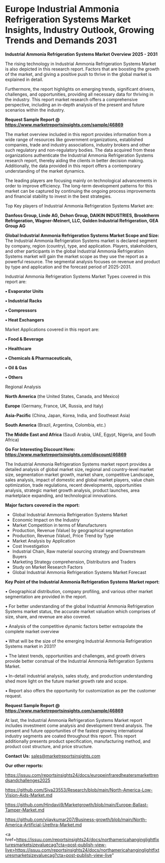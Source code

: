 # Europe Industrial Ammonia Refrigeration Systems Market Insights, Industry Outlook, Growing Trends and Demands 2031

<Strong> Industrial Ammonia Refrigeration Systems Market Overview 2025 - 2031</strong>

The rising technology in Industrial Ammonia Refrigeration Systems Market is also depicted in this research report. Factors that are boosting the growth of the market, and giving a positive push to thrive in the global market is explained in detail.

Furthermore, the report highlights on emerging trends, significant drivers, challenges, and opportunities, providing all necessary data for thriving in the industry. This report market research offers a comprehensive perspective, including an in-depth analysis of the present and future scenarios within the industry.

<strong>Request Sample Report @ <a href=https://www.marketreportsinsights.com/sample/46869>https://www.marketreportsinsights.com/sample/46869</a></strong>

The market overview included in this report provides information from a wide range of resources like government organizations, established companies, trade and industry associations, industry brokers and other such regulatory and non-regulatory bodies. The data acquired from these organizations authenticate the Industrial Ammonia Refrigeration Systems research report, thereby aiding the clients in better decision making. Additionally, the data provided in this report offers a contemporary understanding of the market dynamics.

The leading players are focusing mainly on technological advancements in order to improve efficiency. The long-term development patterns for this market can be captured by continuing the ongoing process improvements and financial stability to invest in the best strategies.

Top Key players of Industrial Ammonia Refrigeration Systems Market are:

<strong>Danfoss Group, Linde AG, Dehon Group, DAIKIN INDUSTRIES, Brooktherm Refrigeration, Wagner-Meinert, LLC, Golden Industrial Refrigeration, GEA Group AG</strong>

<strong><b>Global Industrial Ammonia Refrigeration Systems Market Scope and Size:</b></strong>
The Industrial Ammonia Refrigeration Systems market is declared segment by company, region (country), type, and application. Players, stakeholders, and other participants in the global Industrial Ammonia Refrigeration Systems market will gain the market scope as they use the report as a powerful resource. The segmental analysis focuses on revenue and product by type and application and the forecast period of 2025-2031.

Industrial Ammonia Refrigeration Systems Market Types covered in this report are:

<strong>•  Evaporator Units

•  Industrial Racks

•  Compressors

•  Heat Exchangers</strong>

Market Applications covered in this report are:

<strong>•  Food & Beverage

•  Healthcare

•  Chemicals & Pharmaceuticals,

•  Oil & Gas

•  Others</strong> 

Regional Analysis

<strong>North America</strong> (the United States, Canada, and Mexico)

<strong>Europe</strong> (Germany, France, UK, Russia, and Italy)

<strong>Asia-Pacific</strong> (China, Japan, Korea, India, and Southeast Asia)

<strong>South America</strong> (Brazil, Argentina, Colombia, etc.)

<strong>The Middle East and Africa</strong> (Saudi Arabia, UAE, Egypt, Nigeria, and South Africa)

<strong>Go For Interesting Discount Here: <a href=https://www.marketreportsinsights.com/discount/46869>https://www.marketreportsinsights.com/discount/46869</a></strong>

The Industrial Ammonia Refrigeration Systems market report provides a detailed analysis of global market size, regional and country-level market size, segmentation market growth, market share, competitive Landscape, sales analysis, impact of domestic and global market players, value chain optimization, trade regulations, recent developments, opportunities analysis, strategic market growth analysis, product launches, area marketplace expanding, and technological innovations.

<strong><b>Major factors covered in the report:</b></strong>
<ul>
  <li>Global Industrial Ammonia Refrigeration Systems Market </li>
  <li>Economic Impact on the Industry</li>
  <li>Market Competition in terms of Manufacturers</li>
  <li>Production, Revenue (Value) by geographical segmentation</li>
  <li>Production, Revenue (Value), Price Trend by Type</li>
  <li>Market Analysis by Application</li>
  <li>Cost Investigation</li>
  <li>Industrial Chain, Raw material sourcing strategy and Downstream Buyers</li>
  <li>Marketing Strategy comprehension, Distributors and Traders</li>
  <li>Study on Market Research Factors</li>
  <li>Global Industrial Ammonia Refrigeration Systems Market Forecast</li>
</ul>

<strong><b>Key Point of the Industrial Ammonia Refrigeration Systems Market report:</b></strong>

• Geographical distribution, company profiling, and various other market segmentation are provided in the report.

• For better understanding of the global Industrial Ammonia Refrigeration Systems market status, the accurate market valuation which comprises of size, share, and revenue are also covered.

• Analysis of the competitive dynamic factors better extrapolate the complete market overview

• What will be the size of the emerging Industrial Ammonia Refrigeration Systems market in 2031?

• The latest trends, opportunities and challenges, and growth drivers provide better construal of the Industrial Ammonia Refrigeration Systems Market.

• In-detail industrial analysis, sales study, and production understanding shed more light on the future market growth rate and scope.

• Report also offers the opportunity for customization as per the customer request.

<strong>Request Sample Report @ <a href=https://www.marketreportsinsights.com/sample/46869>https://www.marketreportsinsights.com/sample/46869</a></strong>

At last, the Industrial Ammonia Refrigeration Systems Market report includes investment come analysis and development trend analysis. The present and future opportunities of the fastest growing international industry segments are coated throughout this report. This report additionally presents product specification, manufacturing method, and product cost structure, and price structure.

<strong>Contact Us:</strong>
sales@marketreportsinsights.com

<strong>Our other reports:</strong>

<a href=https://issuu.com/reportsinsights24/docs/europeinfraredheatersmarkettrendsandchallenges2025>https://issuu.com/reportsinsights24/docs/europeinfraredheatersmarkettrendsandchallenges2025</a>

<a href=https://github.com/Siya23553/Research/blob/main/North-America-Low-Vision-Aids-Market.md>https://github.com/Siya23553/Research/blob/main/North-America-Low-Vision-Aids-Market.md</a>

<a href=https://github.com/Hindavii9/Marketgrowth/blob/main/Europe-Ballast-Tamper-Market.md>https://github.com/Hindavii9/Marketgrowth/blob/main/Europe-Ballast-Tamper-Market.md</a>

<a href=https://github.com/vijaykumar207/Business-growth/blob/main/North-America-Artificial-Urethra-Market.md>https://github.com/vijaykumar207/Business-growth/blob/main/North-America-Artificial-Urethra-Market.md</a>

<a href=https://issuu.com/reportsinsights24/docs/northamericahanginglightfixturesmarketsizevaluecag?cta=post-publish-view-live>https://issuu.com/reportsinsights24/docs/northamericahanginglightfixturesmarketsizevaluecag?cta=post-publish-view-live</a>"
